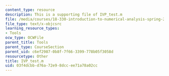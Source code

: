 ```yaml
---
content_type: resource
description: This is a supporting file of IVP_test.m
file: /media/courses/18-330-introduction-to-numerical-analysis-spring-2012/03f4dcbbd76a72e98dccee71a78a02cc_IVP_test.m
file_type: text/x-objcsrc
learning_resource_types:
- Tools
ocw_type: OCWFile
parent_title: Tools
parent_type: CourseSection
parent_uid: c6ef2987-0b8f-7f66-3399-778b05f3058d
resourcetype: Other
title: IVP_test.m
uid: 03f4dcbb-d76a-72e9-8dcc-ee71a78a02cc
---
```

